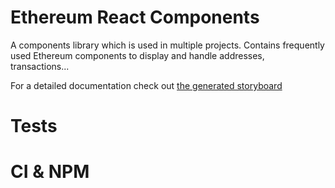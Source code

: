 # Ethereum React Components
A components library which is used in multiple projects.
Contains frequently used Ethereum components to display and handle addresses, transactions...

For a detailed documentation check out [the generated storyboard](https://philipplgh.github.io/ethereum-react-components/)

# Tests

# CI & NPM
